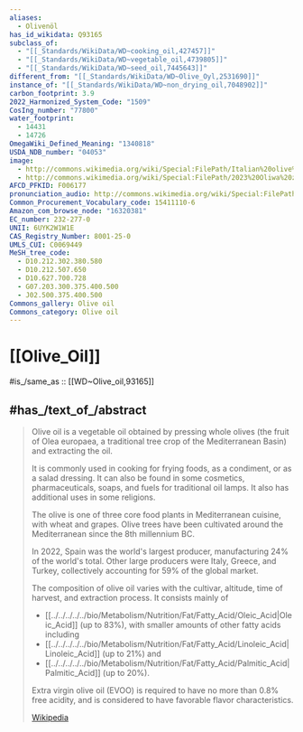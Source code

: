 ```yaml
---
aliases:
  - Olivenöl
has_id_wikidata: Q93165
subclass_of:
  - "[[_Standards/WikiData/WD~cooking_oil,427457]]"
  - "[[_Standards/WikiData/WD~vegetable_oil,4739805]]"
  - "[[_Standards/WikiData/WD~seed_oil,7445643]]"
different_from: "[[_Standards/WikiData/WD~Olive_Oyl,2531690]]"
instance_of: "[[_Standards/WikiData/WD~non_drying_oil,7048902]]"
carbon_footprint: 3.9
2022_Harmonized_System_Code: "1509"
CosIng_number: "77800"
water_footprint:
  - 14431
  - 14726
OmegaWiki_Defined_Meaning: "1340818"
USDA_NDB_number: "04053"
image:
  - http://commons.wikimedia.org/wiki/Special:FilePath/Italian%20olive%20oil%202007.jpg
  - http://commons.wikimedia.org/wiki/Special:FilePath/2023%20Oliwa%20z%20oliwek%20Garda%20DOP%20%281%29.jpg
AFCD_PFKID: F006177
pronunciation_audio: http://commons.wikimedia.org/wiki/Special:FilePath/Fr-huile%20d%27olive.ogg
Common_Procurement_Vocabulary_code: 15411110-6
Amazon_com_browse_node: "16320381"
EC_number: 232-277-0
UNII: 6UYK2W1W1E
CAS_Registry_Number: 8001-25-0
UMLS_CUI: C0069449
MeSH_tree_code:
  - D10.212.302.380.580
  - D10.212.507.650
  - D10.627.700.728
  - G07.203.300.375.400.500
  - J02.500.375.400.500
Commons_gallery: Olive oil
Commons_category: Olive oil
---
```


# [[Olive_Oil]] 

#is_/same_as :: [[WD~Olive_oil,93165]] 

## #has_/text_of_/abstract 

> Olive oil is a vegetable oil obtained by pressing whole olives 
> (the fruit of Olea europaea, a traditional tree crop of the Mediterranean Basin) and extracting the oil.
>
> It is commonly used in cooking for frying foods, as a condiment, or as a salad dressing. 
> It can also be found in some cosmetics, pharmaceuticals, soaps, and fuels for traditional oil lamps. 
> It also has additional uses in some religions. 
> 
> The olive is one of three core food plants in Mediterranean cuisine, with wheat and grapes. 
> Olive trees have been cultivated around the Mediterranean since the 8th millennium BC.
>
> In 2022, Spain was the world's largest producer, manufacturing 24% of the world's total. 
> Other large producers were Italy, Greece, and Turkey, 
> collectively accounting for 59% of the global market.
>
> The composition of olive oil varies with the cultivar, altitude, time of harvest, and extraction process. 
> It consists mainly of 
> - [[../../../../../bio/Metabolism/Nutrition/Fat/Fatty_Acid/Oleic_Acid|Oleic_Acid]] (up to 83%), with smaller amounts of other fatty acids including 
> - [[../../../../../bio/Metabolism/Nutrition/Fat/Fatty_Acid/Linoleic_Acid|Linoleic_Acid]] (up to 21%) and 
> - [[../../../../../bio/Metabolism/Nutrition/Fat/Fatty_Acid/Palmitic_Acid|Palmitic_Acid]] (up to 20%). 
> 
> Extra virgin olive oil (EVOO) is required to have no more than 0.8% free acidity, 
> and is considered to have favorable flavor characteristics.
>
> [Wikipedia](https://en.wikipedia.org/wiki/Olive%20oil) 

